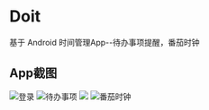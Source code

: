 # Doit 
基于 Android 时间管理App--待办事项提醒，番茄时钟

## App截图
![登录](https://github.com/LeeLulin/ToDoList/blob/master/pic/device-2018-09-27-200612.png)
![待办事项](https://github.com/LeeLulin/ToDoList/blob/master/pic/device-2018-09-27-201432.png)
![](https://github.com/LeeLulin/ToDoList/blob/master/pic/device-2018-09-27-200612.png)
![番茄时钟](https://github.com/LeeLulin/ToDoList/blob/master/pic/device-2018-09-27-200612.png)
